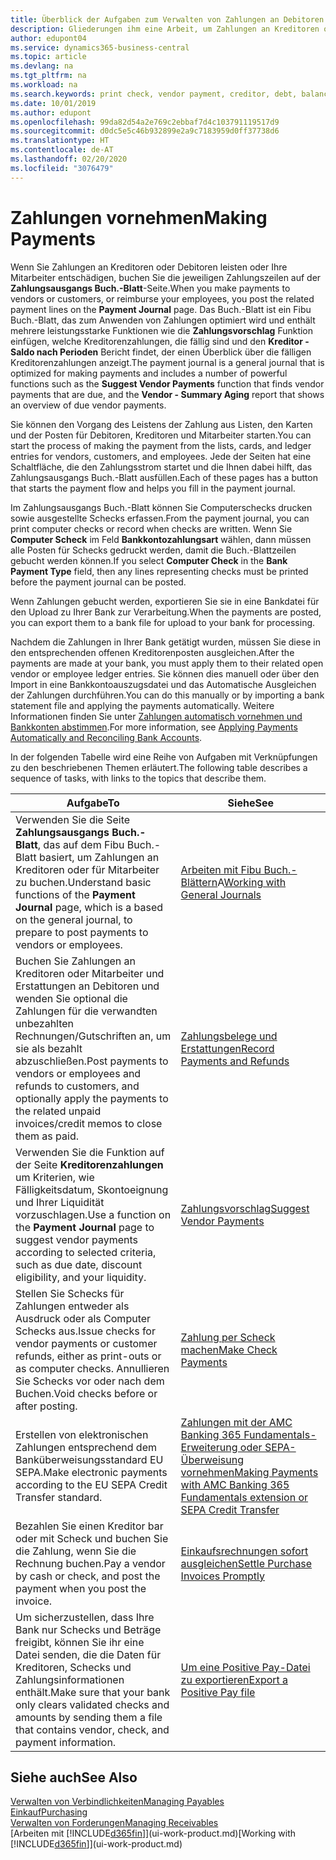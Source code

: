 ```yaml
---
title: Überblick der Aufgaben zum Verwalten von Zahlungen an Debitoren | Microsoft Docs
description: Gliederungen ihm eine Arbeit, um Zahlungen an Kreditoren oder zu den Gläubigern, einschließlich Buchungszahlungszeilen und das Anzeigen einer Übersicht über den fälligen Saldo zu verwalten.
author: edupont04
ms.service: dynamics365-business-central
ms.topic: article
ms.devlang: na
ms.tgt_pltfrm: na
ms.workload: na
ms.search.keywords: print check, vendor payment, creditor, debt, balance due, AP
ms.date: 10/01/2019
ms.author: edupont
ms.openlocfilehash: 99da82d54a2e769c2ebbaf7d4c103791119517d9
ms.sourcegitcommit: d0dc5e5c46b932899e2a9c7183959d0ff37738d6
ms.translationtype: HT
ms.contentlocale: de-AT
ms.lasthandoff: 02/20/2020
ms.locfileid: "3076479"
---
```

# <a name="making-payments"></a><span data-ttu-id="5abe8-103">Zahlungen vornehmen</span><span class="sxs-lookup"><span data-stu-id="5abe8-103">Making Payments</span></span>

<span data-ttu-id="5abe8-104">Wenn Sie Zahlungen an Kreditoren oder Debitoren leisten oder Ihre Mitarbeiter entschädigen, buchen Sie die jeweiligen Zahlungszeilen auf der **Zahlungsausgangs Buch.-Blatt**-Seite.</span><span class="sxs-lookup"><span data-stu-id="5abe8-104">When you make payments to vendors or customers, or reimburse your employees, you post the related payment lines on the **Payment Journal** page.</span></span> <span data-ttu-id="5abe8-105">Das Buch.-Blatt ist ein Fibu Buch.-Blatt, das zum Anwenden von Zahlungen optimiert wird und enthält mehrere leistungsstarke Funktionen wie die **Zahlungsvorschlag** Funktion einfügen, welche Kreditorenzahlungen, die fällig sind und den **Kreditor - Saldo nach Perioden** Bericht findet, der einen Überblick über die fälligen Kreditorenzahlungen anzeigt.</span><span class="sxs-lookup"><span data-stu-id="5abe8-105">The payment journal is a general journal that is optimized for making payments and includes a number of powerful functions such as the **Suggest Vendor Payments** function that finds vendor payments that are due, and the **Vendor - Summary Aging** report that shows an overview of due vendor payments.</span></span>  

<span data-ttu-id="5abe8-106">Sie können den Vorgang des Leistens der Zahlung aus Listen, den Karten und der Posten für Debitoren, Kreditoren und Mitarbeiter starten.</span><span class="sxs-lookup"><span data-stu-id="5abe8-106">You can start the process of making the payment from the lists, cards, and ledger entries for vendors, customers, and employees.</span></span> <span data-ttu-id="5abe8-107">Jede der Seiten hat eine Schaltfläche, die den Zahlungsstrom startet und die Ihnen dabei hilft, das Zahlungsausgangs Buch.-Blatt ausfüllen.</span><span class="sxs-lookup"><span data-stu-id="5abe8-107">Each of these pages has a button that starts the payment flow and helps you fill in the payment journal.</span></span>  

<span data-ttu-id="5abe8-108">Im Zahlungsausgangs Buch.-Blatt können Sie Computerschecks drucken sowie ausgestellte Schecks erfassen.</span><span class="sxs-lookup"><span data-stu-id="5abe8-108">From the payment journal, you can print computer checks or record when checks are written.</span></span> <span data-ttu-id="5abe8-109">Wenn Sie **Computer Scheck** im Feld **Bankkontozahlungsart** wählen, dann müssen alle Posten für Schecks gedruckt werden, damit die Buch.-Blattzeilen gebucht werden können.</span><span class="sxs-lookup"><span data-stu-id="5abe8-109">If you select **Computer Check** in the **Bank Payment Type** field, then any lines representing checks must be printed before the payment journal can be posted.</span></span>

<span data-ttu-id="5abe8-110">Wenn Zahlungen gebucht werden, exportieren Sie sie in eine Bankdatei für den Upload zu Ihrer Bank zur Verarbeitung.</span><span class="sxs-lookup"><span data-stu-id="5abe8-110">When the payments are posted, you can export them to a bank file for upload to your bank for processing.</span></span>

<span data-ttu-id="5abe8-111">Nachdem die Zahlungen in Ihrer Bank getätigt wurden, müssen Sie diese in den entsprechenden offenen Kreditorenposten ausgleichen.</span><span class="sxs-lookup"><span data-stu-id="5abe8-111">After the payments are made at your bank, you must apply them to their related open vendor or employee ledger entries.</span></span> <span data-ttu-id="5abe8-112">Sie können dies manuell oder über den Import in eine Bankkontoauszugsdatei und das Automatische Ausgleichen der Zahlungen durchführen.</span><span class="sxs-lookup"><span data-stu-id="5abe8-112">You can do this manually or by importing a bank statement file and applying the payments automatically.</span></span> <span data-ttu-id="5abe8-113">Weitere Informationen finden Sie unter [Zahlungen automatisch vornehmen und Bankkonten abstimmen](receivables-apply-payments-auto-reconcile-bank-accounts.md).</span><span class="sxs-lookup"><span data-stu-id="5abe8-113">For more information, see [Applying Payments Automatically and Reconciling Bank Accounts](receivables-apply-payments-auto-reconcile-bank-accounts.md).</span></span>

<span data-ttu-id="5abe8-114">In der folgenden Tabelle wird eine Reihe von Aufgaben mit Verknüpfungen zu den beschriebenen Themen erläutert.</span><span class="sxs-lookup"><span data-stu-id="5abe8-114">The following table describes a sequence of tasks, with links to the topics that describe them.</span></span>

| <span data-ttu-id="5abe8-115">Aufgabe</span><span class="sxs-lookup"><span data-stu-id="5abe8-115">To</span></span> | <span data-ttu-id="5abe8-116">Siehe</span><span class="sxs-lookup"><span data-stu-id="5abe8-116">See</span></span> |
| --- | --- |
|<span data-ttu-id="5abe8-117">Verwenden Sie die Seite **Zahlungsausgangs Buch.-Blatt**, das auf dem Fibu Buch.-Blatt basiert, um Zahlungen an Kreditoren oder für Mitarbeiter zu buchen.</span><span class="sxs-lookup"><span data-stu-id="5abe8-117">Understand basic functions of the **Payment Journal** page, which is a based on the general journal, to prepare to post payments to vendors or employees.</span></span>|<span data-ttu-id="5abe8-118">[Arbeiten mit Fibu Buch.-Blättern](ui-work-general-journals.md)A</span><span class="sxs-lookup"><span data-stu-id="5abe8-118">[Working with General Journals](ui-work-general-journals.md)</span></span>|
|<span data-ttu-id="5abe8-119">Buchen Sie Zahlungen an Kreditoren oder Mitarbeiter und Erstattungen an Debitoren und wenden Sie optional die Zahlungen für die verwandten unbezahlten Rechnungen/Gutschriften an, um sie als bezahlt abzuschließen.</span><span class="sxs-lookup"><span data-stu-id="5abe8-119">Post payments to vendors or employees and refunds to customers, and optionally apply the payments to the related unpaid invoices/credit memos to close them as paid.</span></span>|[<span data-ttu-id="5abe8-120">Zahlungsbelege und Erstattungen</span><span class="sxs-lookup"><span data-stu-id="5abe8-120">Record Payments and Refunds</span></span>](payables-how-post-payments-refunds.md)|
| <span data-ttu-id="5abe8-121">Verwenden Sie die Funktion auf der Seite **Kreditorenzahlungen** um Kriterien, wie Fälligkeitsdatum, Skontoeignung und Ihrer Liquidität vorzuschlagen.</span><span class="sxs-lookup"><span data-stu-id="5abe8-121">Use a function on the **Payment Journal** page to suggest vendor payments according to selected criteria, such as due date, discount eligibility, and your liquidity.</span></span> |[<span data-ttu-id="5abe8-122">Zahlungsvorschlag</span><span class="sxs-lookup"><span data-stu-id="5abe8-122">Suggest Vendor Payments</span></span>](payables-how-suggest-vendor-payments.md) |
| <span data-ttu-id="5abe8-123">Stellen Sie Schecks für Zahlungen entweder als Ausdruck oder als Computer Schecks aus.</span><span class="sxs-lookup"><span data-stu-id="5abe8-123">Issue checks for vendor payments or customer refunds, either as print-outs or as computer checks.</span></span> <span data-ttu-id="5abe8-124">Annullieren Sie Schecks vor oder nach dem Buchen.</span><span class="sxs-lookup"><span data-stu-id="5abe8-124">Void checks before or after posting.</span></span> |[<span data-ttu-id="5abe8-125">Zahlung per Scheck machen</span><span class="sxs-lookup"><span data-stu-id="5abe8-125">Make Check Payments</span></span>](payables-how-work-checks.md) |
|<span data-ttu-id="5abe8-126">Erstellen von elektronischen Zahlungen entsprechend dem Banküberweisungsstandard EU SEPA.</span><span class="sxs-lookup"><span data-stu-id="5abe8-126">Make electronic payments according to the EU SEPA Credit Transfer standard.</span></span>|[<span data-ttu-id="5abe8-127">Zahlungen mit der AMC Banking 365 Fundamentals-Erweiterung oder SEPA-Überweisung vornehmen</span><span class="sxs-lookup"><span data-stu-id="5abe8-127">Making Payments with AMC Banking 365 Fundamentals extension or SEPA Credit Transfer</span></span>](finance-make-payments-with-bank-data-conversion-service-or-sepa-credit-transfer.md)|
| <span data-ttu-id="5abe8-128">Bezahlen Sie einen Kreditor bar oder mit Scheck und buchen Sie die Zahlung, wenn Sie die Rechnung buchen.</span><span class="sxs-lookup"><span data-stu-id="5abe8-128">Pay a vendor by cash or check, and post the payment when you post the invoice.</span></span> |[<span data-ttu-id="5abe8-129">Einkaufsrechnungen sofort ausgleichen</span><span class="sxs-lookup"><span data-stu-id="5abe8-129">Settle Purchase Invoices Promptly</span></span>](finance-how-to-settle-purchase-invoices-promptly.md) |
| <span data-ttu-id="5abe8-130">Um sicherzustellen, dass Ihre Bank nur Schecks und Beträge freigibt, können Sie ihr eine Datei senden, die die Daten für Kreditoren, Schecks und Zahlungsinformationen enthält.</span><span class="sxs-lookup"><span data-stu-id="5abe8-130">Make sure that your bank only clears validated checks and amounts by sending them a file that contains vendor, check, and payment information.</span></span> |[<span data-ttu-id="5abe8-131">Um eine Positive Pay-Datei zu exportieren</span><span class="sxs-lookup"><span data-stu-id="5abe8-131">Export a Positive Pay file</span></span>](finance-how-positive-pay.md) |

## <a name="see-also"></a><span data-ttu-id="5abe8-132">Siehe auch</span><span class="sxs-lookup"><span data-stu-id="5abe8-132">See Also</span></span>
[<span data-ttu-id="5abe8-133">Verwalten von Verbindlichkeiten</span><span class="sxs-lookup"><span data-stu-id="5abe8-133">Managing Payables</span></span>](payables-manage-payables.md)  
[<span data-ttu-id="5abe8-134">Einkauf</span><span class="sxs-lookup"><span data-stu-id="5abe8-134">Purchasing</span></span>](purchasing-manage-purchasing.md)  
[<span data-ttu-id="5abe8-135">Verwalten von Forderungen</span><span class="sxs-lookup"><span data-stu-id="5abe8-135">Managing Receivables</span></span>](receivables-manage-receivables.md)  
<span data-ttu-id="5abe8-136">[Arbeiten mit [!INCLUDE[d365fin](includes/d365fin_md.md)]](ui-work-product.md)</span><span class="sxs-lookup"><span data-stu-id="5abe8-136">[Working with [!INCLUDE[d365fin](includes/d365fin_md.md)]](ui-work-product.md)</span></span>  
